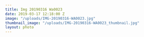 ```yaml
---
title: Img 20190316 Wa0023
date: 2019-03-17 12:18:00 Z
image: "/uploads/IMG-20190316-WA0023.jpg"
thumbnail_image: "/uploads/IMG-20190316-WA0023_thumbnail.jpg"
layout: photo
---
```


